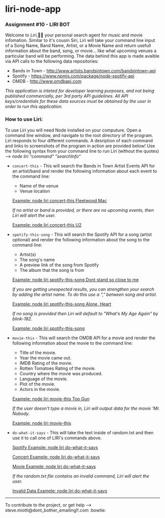 # liri-node-app
### Assignment #10 - LIRI BOT

Welcome to *Liri*,:female_detective: your personal search agent for music and movie infomation.  Similar to it's cousin Siri, Liri will take your command line input of a Song Name, Band Name, Artist, or a Movie Name and return usefull information about the band, song, or movie... like what upcoming venues a particular band will be performing.   The data behind this app is made avaible via API calls to the following data repositories:  

* Bands in Town - http://www.artists.bandsintown.com/bandsintown-api
* Spotify - https://www.npmjs.com/package/node-spotify-api
* OMDB - http://www.omdbapi.com

*This application is inteted for developer learning purposes, and not being published commercially, per 3rd party API guidelines.  All API keys/credentials for these data sources must be obtained by the user in order to run this application.*


### How to use Liri:

To use Liri you will need Node installed on your computure.  Open a command line window, and navigate to the root directory of the program.  Liri responds to four different commands. A desription of each command and links to screenshots of the program in action are provided below!  Use the following syntax from your command line to run Liri (without the quotes) -->  *node liri "command" "searchInfo"* 

   * `concert-this` - This will search the Bands in Town Artist Events API for an artist/band and render the following information about each event to the command line:

     * Name of the venue
     * Venue location

      [Example: node liri concert-this Fleetwood Mac](screen_cap/liri_concert-this.gif)

        *If no artist or band is provided, or there are no upcoming events, then Liri will alert the user.*

        [Example: node liri concert-this U2](screen_cap/liri_concert-this_no_data.GIF)


   * `spotify-this-song` - This will search the Spotify API for a song (artist optional) and render the following information about the song to the command line:

     * Artist(s)
     * The song's name
     * A preview link of the song from Spotify
     * The album that the song is from

      [Example: node liri spotify-this-song Dont stand so close to me](screen_cap/liri_spotify-this-song.gif)

        *If you are getting unexpected results, you can strengthen your search by adding the artist name. To do this use a "," between song and artist.*
        
        [Example: node liri spotify-this-song Alone, Heart](screen_cap/liri_spotify-this-song_with_artis.gif)
        
        *If no song is provided then Liri will default to "What's My Age Again" by blink-182.*

        [Example: node liri spotify-this-song ](screen_cap/liri_spotify-this-song_no_data.GIF)


   * `movie-this` - This will search the OMDB API for a movie and render the following information about the movie to the command line:

       * Title of the movie.
       * Year the movie came out.
       * IMDB Rating of the movie.
       * Rotten Tomatoes Rating of the movie.
       * Country where the movie was produced.
       * Language of the movie.
       * Plot of the movie.
       * Actors in the movie.

        [Example: node liri movie-this Top Gun](screen_cap/liri_movie-this.gif)

        *If the user doesn't type a movie in, Liri will output data for the movie 'Mr. Nobody.*

        [Example: node liri movie-this ](screen_cap/liri_movie-this_no_data.gif)


   * `do-what-it-says` - This will take the text inside of random.txt and then use it to call one of LIRI's commands above.

        [Spotify Example: node liri do-what-it-says](screen_cap/liri_do-what-it-says_ex1.gif)

        [Concert Example: node liri do-what-it-says](screen_cap/liri_do-what-it-says_ex2.gif)

        [Movie Example: node liri do-what-it-says](screen_cap/liri_do-what-it-says_ex3.gif)

        *If the random.txt file contains an invalid command, Liri will alert the user.*

        [Invalid Data Example: node liri do-what-it-says](screen_cap/liri_do-what-it-says_invalid.gif)


------
  
To contribute to the project, or get help -->   steve.miotti@dont_bother_emailing!!.com  :bowtie:

 